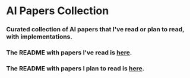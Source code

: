 # AI Papers Collection
### Curated collection of AI papers that I've read or plan to read, with implementations.

### The README with papers I've read is [here](already_read/README.md).  
### The README with papers I plan to read is [here](to_read/README.md).
